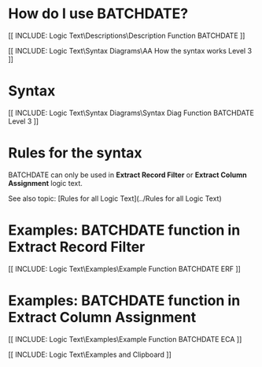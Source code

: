 
# How do I use BATCHDATE? 

[[ INCLUDE: Logic Text\Descriptions\Description Function BATCHDATE ]]

[[ INCLUDE: Logic Text\Syntax Diagrams\AA How the syntax works Level 3 ]]

# Syntax 

[[ INCLUDE: Logic Text\Syntax Diagrams\Syntax Diag Function BATCHDATE Level 3 ]]

# Rules for the syntax 

BATCHDATE can only be used in **Extract Record Filter** or **Extract Column Assignment** logic text.

See also topic: [Rules for all Logic Text](../Rules for all Logic Text) 

# Examples: BATCHDATE function in Extract Record Filter

[[ INCLUDE: Logic Text\Examples\Example Function BATCHDATE ERF ]]

# Examples: BATCHDATE function in Extract Column Assignment

[[ INCLUDE: Logic Text\Examples\Example Function BATCHDATE ECA ]]

[[ INCLUDE: Logic Text\Examples and Clipboard ]]
